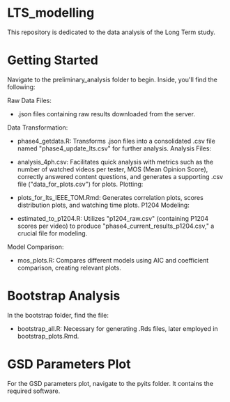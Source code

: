 # LTS_modelling
This repository is dedicated to the data analysis of the Long Term study.

# Getting Started
Navigate to the preliminary_analysis folder to begin. Inside, you'll find the following:

Raw Data Files:

* .json files containing raw results downloaded from the server.
  
Data Transformation:

* phase4_getdata.R: Transforms .json files into a consolidated .csv file named "phase4_update_lts.csv" for further analysis.
Analysis Files:

* analysis_4ph.csv: Facilitates quick analysis with metrics such as the number of watched videos per tester, MOS (Mean Opinion Score), correctly answered content questions, and generates a supporting .csv file ("data_for_plots.csv") for plots.
Plotting:

* plots_for_lts_IEEE_TOM.Rmd: Generates correlation plots, scores distribution plots, and watching time plots.
P1204 Modeling:

* estimated_to_p1204.R: Utilizes "p1204_raw.csv" (containing P1204 scores per video) to produce "phase4_current_results_p1204.csv," a crucial file for modeling.

Model Comparison:

* mos_plots.R: Compares different models using AIC and coefficient comparison, creating relevant plots.

# Bootstrap Analysis
In the bootstrap folder, find the file:

* bootstrap_all.R: Necessary for generating .Rds files, later employed in bootstrap_plots.Rmd.
# GSD Parameters Plot
For the GSD parameters plot, navigate to the pyits folder. It contains the required software.
